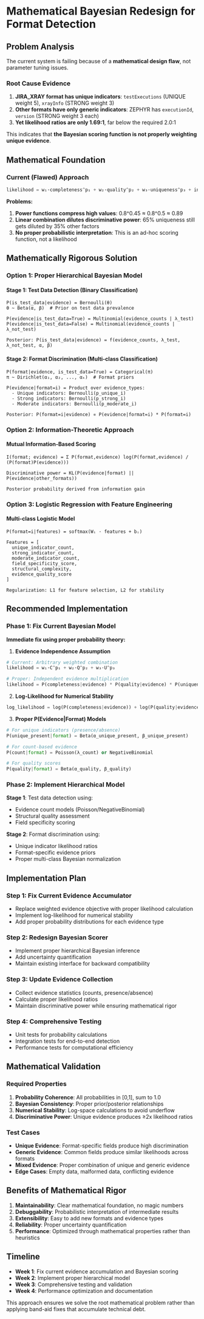# Mathematical Bayesian Redesign for Format Detection

## Problem Analysis

The current system is failing because of a **mathematical design flaw**, not parameter tuning issues.

### Root Cause Evidence
1. **JIRA_XRAY format has unique indicators**: `testExecutions` (UNIQUE weight 5), `xrayInfo` (STRONG weight 3)
2. **Other formats have only generic indicators**: ZEPHYR has `executionId`, `version` (STRONG weight 3 each)
3. **Yet likelihood ratios are only 1.69:1**, far below the required 2.0:1

This indicates that **the Bayesian scoring function is not properly weighting unique evidence**.

## Mathematical Foundation

### Current (Flawed) Approach
```python
likelihood = w₁·completeness^p₁ + w₂·quality^p₂ + w₃·uniqueness^p₃ + interactions
```

**Problems:**
1. **Power functions compress high values**: 0.8^0.45 ≈ 0.8^0.5 ≈ 0.89
2. **Linear combination dilutes discriminative power**: 65% uniqueness still gets diluted by 35% other factors
3. **No proper probabilistic interpretation**: This is an ad-hoc scoring function, not a likelihood

## Mathematically Rigorous Solution

### Option 1: Proper Hierarchical Bayesian Model

#### Stage 1: Test Data Detection (Binary Classification)
```
P(is_test_data|evidence) = Bernoulli(θ)
θ ~ Beta(α, β)  # Prior on test data prevalence

P(evidence|is_test_data=True) = Multinomial(evidence_counts | λ_test)
P(evidence|is_test_data=False) = Multinomial(evidence_counts | λ_not_test)

Posterior: P(is_test_data|evidence) = f(evidence_counts, λ_test, λ_not_test, α, β)
```

#### Stage 2: Format Discrimination (Multi-class Classification)
```
P(format|evidence, is_test_data=True) = Categorical(π)
π ~ Dirichlet(α₁, α₂, ..., αₖ)  # Format priors

P(evidence|format=i) = Product over evidence_types:
  - Unique indicators: Bernoulli(p_unique_i)
  - Strong indicators: Bernoulli(p_strong_i)
  - Moderate indicators: Bernoulli(p_moderate_i)

Posterior: P(format=i|evidence) ∝ P(evidence|format=i) * P(format=i)
```

### Option 2: Information-Theoretic Approach

#### Mutual Information-Based Scoring
```
I(format; evidence) = Σ P(format,evidence) log(P(format,evidence) / (P(format)P(evidence)))

Discriminative power = KL(P(evidence|format) || P(evidence|other_formats))

Posterior probability derived from information gain
```

### Option 3: Logistic Regression with Feature Engineering

#### Multi-class Logistic Model
```
P(format=i|features) = softmax(Wᵢ · features + bᵢ)

Features = [
  unique_indicator_count,
  strong_indicator_count,
  moderate_indicator_count,
  field_specificity_score,
  structural_complexity,
  evidence_quality_score
]

Regularization: L1 for feature selection, L2 for stability
```

## Recommended Implementation

### Phase 1: Fix Current Bayesian Model

**Immediate fix using proper probability theory:**

1. **Evidence Independence Assumption**
```python
# Current: Arbitrary weighted combination
likelihood = w₁·C^p₁ + w₂·Q^p₂ + w₃·U^p₃

# Proper: Independent evidence multiplication
likelihood = P(completeness|evidence) * P(quality|evidence) * P(uniqueness|evidence)
```

2. **Log-Likelihood for Numerical Stability**
```python
log_likelihood = log(P(completeness|evidence)) + log(P(quality|evidence)) + log(P(uniqueness|evidence))
```

3. **Proper P(Evidence|Format) Models**
```python
# For unique indicators (presence/absence)
P(unique_present|format) = Beta(α_unique_present, β_unique_present)

# For count-based evidence
P(count|format) = Poisson(λ_count) or NegativeBinomial

# For quality scores
P(quality|format) = Beta(α_quality, β_quality)
```

### Phase 2: Implement Hierarchical Model

**Stage 1**: Test data detection using:
- Evidence count models (Poisson/NegativeBinomial)
- Structural quality assessment
- Field specificity scoring

**Stage 2**: Format discrimination using:
- Unique indicator likelihood ratios
- Format-specific evidence priors
- Proper multi-class Bayesian normalization

## Implementation Plan

### Step 1: Fix Current Evidence Accumulator
- Replace weighted evidence objective with proper likelihood calculation
- Implement log-likelihood for numerical stability
- Add proper probability distributions for each evidence type

### Step 2: Redesign Bayesian Scorer
- Implement proper hierarchical Bayesian inference
- Add uncertainty quantification
- Maintain existing interface for backward compatibility

### Step 3: Update Evidence Collection
- Collect evidence statistics (counts, presence/absence)
- Calculate proper likelihood ratios
- Maintain discriminative power while ensuring mathematical rigor

### Step 4: Comprehensive Testing
- Unit tests for probability calculations
- Integration tests for end-to-end detection
- Performance tests for computational efficiency

## Mathematical Validation

### Required Properties
1. **Probability Coherence**: All probabilities in [0,1], sum to 1.0
2. **Bayesian Consistency**: Proper prior/posterior relationships
3. **Numerical Stability**: Log-space calculations to avoid underflow
4. **Discriminative Power**: Unique evidence produces ≥2x likelihood ratios

### Test Cases
- **Unique Evidence**: Format-specific fields produce high discrimination
- **Generic Evidence**: Common fields produce similar likelihoods across formats
- **Mixed Evidence**: Proper combination of unique and generic evidence
- **Edge Cases**: Empty data, malformed data, conflicting evidence

## Benefits of Mathematical Rigor

1. **Maintainability**: Clear mathematical foundation, no magic numbers
2. **Debuggability**: Probabilistic interpretation of intermediate results
3. **Extensibility**: Easy to add new formats and evidence types
4. **Reliability**: Proper uncertainty quantification
5. **Performance**: Optimized through mathematical properties rather than heuristics

## Timeline

- **Week 1**: Fix current evidence accumulation and Bayesian scoring
- **Week 2**: Implement proper hierarchical model
- **Week 3**: Comprehensive testing and validation
- **Week 4**: Performance optimization and documentation

This approach ensures we solve the root mathematical problem rather than applying band-aid fixes that accumulate technical debt.